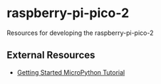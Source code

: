 # raspberry-pi-pico-2
Resources for developing the raspberry-pi-pico-2

## External Resources

- [Getting Started MicroPython Tutorial](https://projects.raspberrypi.org/en/projects/getting-started-with-the-pico)
